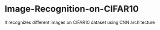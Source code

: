 # Image-Recognition-on-CIFAR10
It recognizes different images on CIFAR10 dataset using CNN architecture
